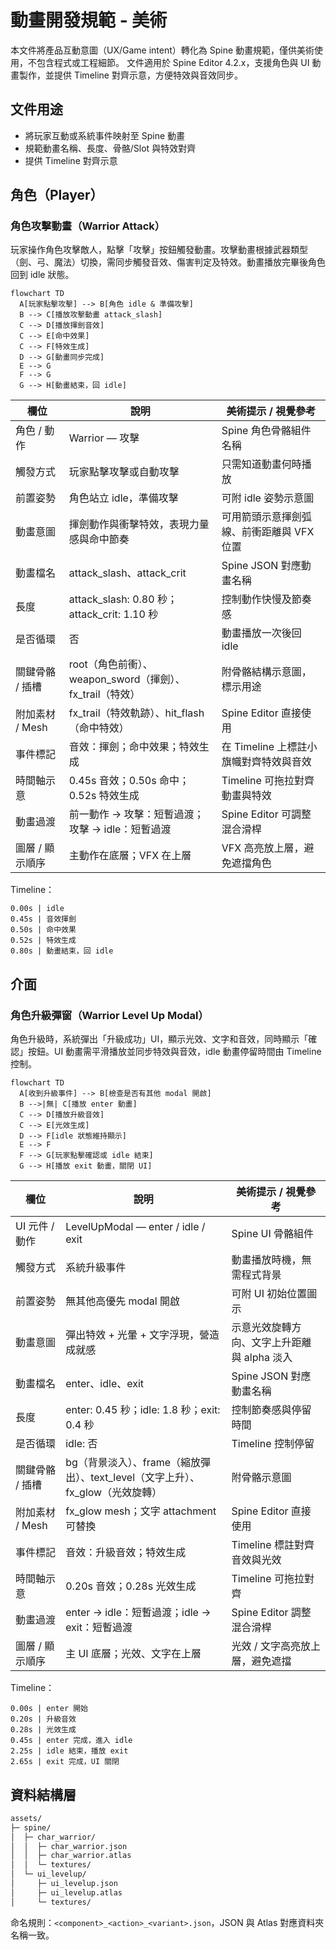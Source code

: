 # 動畫開發規範 - 美術

本文件將產品互動意圖（UX/Game intent）轉化為 Spine 動畫規範，僅供美術使用，不包含程式或工程細節。
文件適用於 Spine Editor 4.2.x，支援角色與 UI 動畫製作，並提供 Timeline 對齊示意，方便特效與音效同步。

## 文件用途

- 將玩家互動或系統事件映射至 Spine 動畫
- 規範動畫名稱、長度、骨骼/Slot 與特效對齊
- 提供 Timeline 對齊示意

## 角色（Player）

### 角色攻擊動畫（Warrior Attack）

玩家操作角色攻擊敵人，點擊「攻擊」按鈕觸發動畫。攻擊動畫根據武器類型（劍、弓、魔法）切換，需同步觸發音效、傷害判定及特效。動畫播放完畢後角色回到 idle 狀態。

```mermaid
flowchart TD
  A[玩家點擊攻擊] --> B[角色 idle & 準備攻擊]
  B --> C[播放攻擊動畫 attack_slash]
  C --> D[播放揮劍音效]
  C --> E[命中效果]
  C --> F[特效生成]
  D --> G[動畫同步完成]
  E --> G
  F --> G
  G --> H[動畫結束，回 idle]
```

| 欄位            | 說明                                                     | 美術提示 / 視覺參考                       |
| --------------- | -------------------------------------------------------- | ----------------------------------------- |
| 角色 / 動作     | Warrior — 攻擊                                           | Spine 角色骨骼組件名稱                    |
| 觸發方式        | 玩家點擊攻擊或自動攻擊                                   | 只需知道動畫何時播放                      |
| 前置姿勢        | 角色站立 idle，準備攻擊                                  | 可附 idle 姿勢示意圖                      |
| 動畫意圖        | 揮劍動作與衝擊特效，表現力量感與命中節奏                 | 可用箭頭示意揮劍弧線、前衝距離與 VFX 位置 |
| 動畫檔名        | attack_slash、attack_crit                                | Spine JSON 對應動畫名稱                   |
| 長度            | attack_slash: 0.80 秒；attack_crit: 1.10 秒              | 控制動作快慢及節奏感                      |
| 是否循環        | 否                                                       | 動畫播放一次後回 idle                     |
| 關鍵骨骼 / 插槽 | root（角色前衝）、weapon_sword（揮劍）、fx_trail（特效） | 附骨骼結構示意圖，標示用途                |
| 附加素材 / Mesh | fx_trail（特效軌跡）、hit_flash（命中特效）              | Spine Editor 直接使用                     |
| 事件標記        | 音效：揮劍；命中效果；特效生成                           | 在 Timeline 上標註小旗幟對齊特效與音效    |
| 時間軸示意      | 0.45s 音效；0.50s 命中；0.52s 特效生成                   | Timeline 可拖拉對齊動畫與特效             |
| 動畫過渡        | 前一動作 → 攻擊：短暫過渡；攻擊 → idle：短暫過渡         | Spine Editor 可調整混合滑桿               |
| 圖層 / 顯示順序 | 主動作在底層；VFX 在上層                                 | VFX 高亮放上層，避免遮擋角色              |

Timeline：

```
0.00s | idle
0.45s | 音效揮劍
0.50s | 命中效果
0.52s | 特效生成
0.80s | 動畫結束，回 idle
```

## 介面

### 角色升級彈窗（Warrior Level Up Modal）

角色升級時，系統彈出「升級成功」UI，顯示光效、文字和音效，同時顯示「確認」按鈕。UI 動畫需平滑播放並同步特效與音效，idle 動畫停留時間由 Timeline 控制。

```mermaid
flowchart TD
  A[收到升級事件] --> B[檢查是否有其他 modal 開啟]
  B -->|無| C[播放 enter 動畫]
  C --> D[播放升級音效]
  C --> E[光效生成]
  D --> F[idle 狀態維持顯示]
  E --> F
  F --> G[玩家點擊確認或 idle 結束]
  G --> H[播放 exit 動畫，關閉 UI]
```

| 欄位            | 說明                                                                           | 美術提示 / 視覺參考                         |
| --------------- | ------------------------------------------------------------------------------ | ------------------------------------------- |
| UI 元件 / 動作  | LevelUpModal — enter / idle / exit                                             | Spine UI 骨骼組件                           |
| 觸發方式        | 系統升級事件                                                                   | 動畫播放時機，無需程式背景                  |
| 前置姿勢        | 無其他高優先 modal 開啟                                                        | 可附 UI 初始位置圖示                        |
| 動畫意圖        | 彈出特效 + 光暈 + 文字浮現，營造成就感                                         | 示意光效旋轉方向、文字上升距離與 alpha 淡入 |
| 動畫檔名        | enter、idle、exit                                                              | Spine JSON 對應動畫名稱                     |
| 長度            | enter: 0.45 秒；idle: 1.8 秒；exit: 0.4 秒                                     | 控制節奏感與停留時間                        |
| 是否循環        | idle: 否                                                                       | Timeline 控制停留                           |
| 關鍵骨骼 / 插槽 | bg（背景淡入）、frame（縮放彈出）、text_level（文字上升）、fx_glow（光效旋轉） | 附骨骼示意圖                                |
| 附加素材 / Mesh | fx_glow mesh；文字 attachment 可替換                                           | Spine Editor 直接使用                       |
| 事件標記        | 音效：升級音效；特效生成                                                       | Timeline 標註對齊音效與光效                 |
| 時間軸示意      | 0.20s 音效；0.28s 光效生成                                                     | Timeline 可拖拉對齊                         |
| 動畫過渡        | enter → idle：短暫過渡；idle → exit：短暫過渡                                  | Spine Editor 調整混合滑桿                   |
| 圖層 / 顯示順序 | 主 UI 底層；光效、文字在上層                                                   | 光效 / 文字高亮放上層，避免遮擋             |

Timeline：

```
0.00s | enter 開始
0.20s | 升級音效
0.28s | 光效生成
0.45s | enter 完成，進入 idle
2.25s | idle 結束，播放 exit
2.65s | exit 完成，UI 關閉
```

## 資料結構層

```sh
assets/
├─ spine/
│  ├─ char_warrior/
│  │  ├─ char_warrior.json
│  │  ├─ char_warrior.atlas
│  │  └─ textures/
│  └─ ui_levelup/
│     ├─ ui_levelup.json
│     ├─ ui_levelup.atlas
│     └─ textures/
```

命名規則：`<component>_<action>_<variant>.json`，JSON 與 Atlas 對應資料夾名稱一致。
